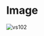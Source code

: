 # Image

![vs102](https://user-images.githubusercontent.com/84230279/126891523-a53830d6-77df-4bc4-8be0-51c799f15ea1.PNG)
